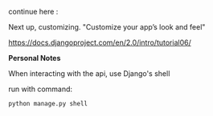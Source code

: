 continue here :

Next up, customizing.
"Customize your app’s look and feel"

https://docs.djangoproject.com/en/2.0/intro/tutorial06/




**Personal Notes**

When interacting with the api, use Django's shell

run with command:
    
    python manage.py shell

